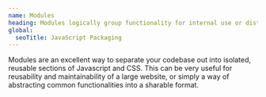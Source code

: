 ```yaml
---
name: Modules
heading: Modules logically group functionality for internal use or distribution
global:
  seoTitle: JavaScript Packaging
---
```


Modules are an excellent way to separate your codebase out into isolated, reusable sections of Javascript and CSS. This can be very useful for reusability and maintainability of a large website, or simply a way of abstracting common functionalities into a sharable format.